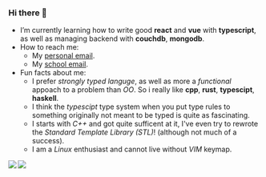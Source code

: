 ### Hi there 👋
- I’m currently learning how to write good **react** and **vue** with **typescript**, as well as managing backend with **couchdb**, **mongodb**.
- How to reach me:
  + My [personal email](mailto:thanhanofhcmus.gmail.com).
  + My [school email](mailto:19120161@student.hcmus.edu.vn).
- Fun facts about me:
  + I prefer _strongly typed languge_, as well as more a _functional_ appoach to a problem than _OO_. So i really like **cpp**, **rust**, **typescipt**, **haskell**.
  + I think the _typescipt_ type system when you put type rules to something originally not meant to be typed is quite as fascinating.
  + I starts with _C++_ and got quite sufficent at it, I've even try to rewrote the _Standard Template Library (STL)_! (although not much of a success).
  + I am a _Linux_ enthusiast and cannot live without _VIM_ keymap.


<a href="https://github.com/anuraghazra/github-readme-stats">
  <img align="left" src="https://github-readme-stats.vercel.app/api/top-langs/?username=thanhanofhcmus&repo=github-readme-stats&layout=compact&show_icons=true&hide_border=true&theme=react&hide=html" />
</a>

<a href="https://github.com/anuraghazra/convoychat">
  <img align="center" src="https://github-readme-stats.vercel.app/api?username=thanhanofhcmus&show_icons=true&hide_border=true&theme=react&include_all_commits=true&count_private=true" />
</a>
